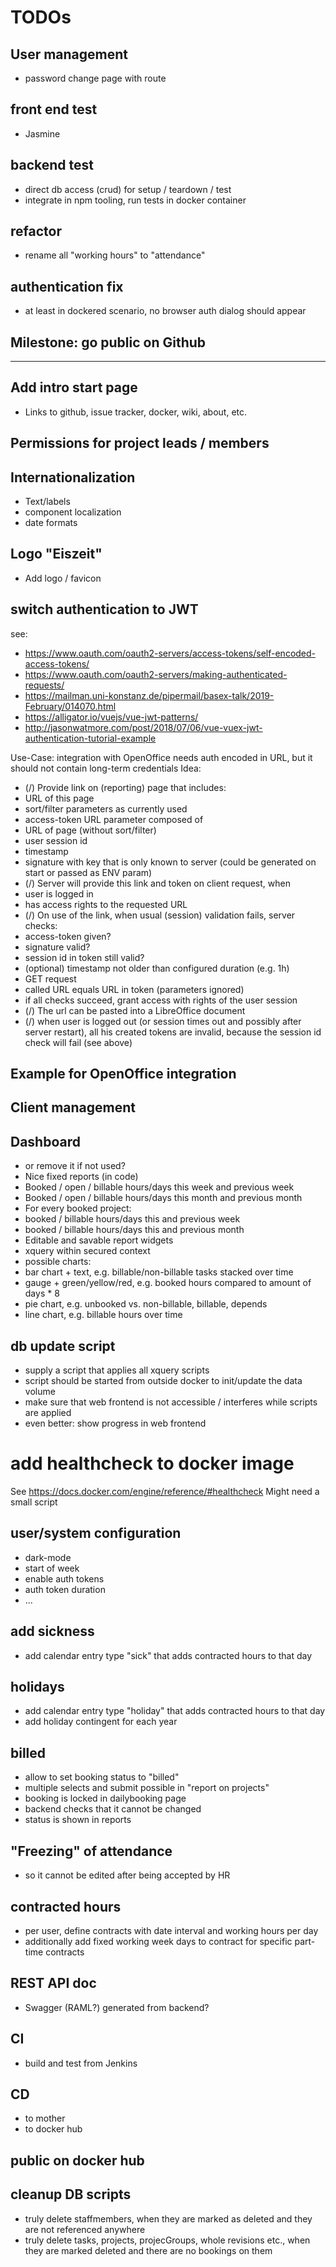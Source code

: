 # TODOs

## User management
* password change page with route

## front end test
* Jasmine

## backend test
* direct db access (crud) for setup / teardown / test
* integrate in npm tooling, run tests in docker container

## refactor
* rename all "working hours" to "attendance"

## authentication fix
* at least in dockered scenario, no browser auth dialog should appear

## Milestone: go public on Github

------

## Add intro start page
* Links to github, issue tracker, docker, wiki, about, etc.

## Permissions for project leads / members

## Internationalization
* Text/labels
* component localization
* date formats

## Logo "Eiszeit"
* Add logo / favicon

## switch authentication to JWT
see:
* https://www.oauth.com/oauth2-servers/access-tokens/self-encoded-access-tokens/
* https://www.oauth.com/oauth2-servers/making-authenticated-requests/
* https://mailman.uni-konstanz.de/pipermail/basex-talk/2019-February/014070.html
* https://alligator.io/vuejs/vue-jwt-patterns/
* http://jasonwatmore.com/post/2018/07/06/vue-vuex-jwt-authentication-tutorial-example

Use-Case: integration with OpenOffice needs auth encoded in URL, but it should not contain long-term credentials
Idea:
* (/) Provide link on (reporting) page that includes:
 * URL of this page
 * sort/filter parameters as currently used
 * access-token URL parameter composed of
  * URL of page (without sort/filter)
  * user session id
  * timestamp
  * signature with key that is only known to server (could be generated on start or passed as ENV param)
* (/) Server will provide this link and token on client request, when
 * user is logged in
 * has access rights to the requested URL
* (/) On use of the link, when usual (session) validation fails, server checks:
 * access-token given?
 * signature valid?
 * session id in token still valid?
 * (optional) timestamp not older than configured duration (e.g. 1h)
 * GET request
 * called URL equals URL in token (parameters ignored)
* if all checks succeed, grant access with rights of the user session
* (/) The url can be pasted into a LibreOffice document
* (/) when user is logged out (or session times out and possibly after server restart), all his created tokens are invalid, because the session id check will fail (see above)

## Example for OpenOffice integration

## Client management

## Dashboard
* or remove it if not used?
* Nice fixed reports (in code)
 * Booked / open / billable hours/days this week and previous week
 * Booked / open / billable hours/days this month and previous month
 * For every booked project:
  * booked / billable hours/days this and previous week
  * booked / billable hours/days this and previous month
* Editable and savable report widgets
 * xquery within secured context
 * possible charts:
  * bar chart + text, e.g. billable/non-billable tasks stacked over time
  * gauge + green/yellow/red, e.g. booked hours compared to amount of days * 8
  * pie chart, e.g. unbooked vs. non-billable, billable, depends
  * line chart, e.g. billable hours over time

## db update script
* supply a script that applies all xquery scripts
* script should be started from outside docker to init/update the data volume
* make sure that web frontend is not accessible / interferes while scripts are applied
 * even better: show progress in web frontend

# add healthcheck to docker image
See https://docs.docker.com/engine/reference/#healthcheck
Might need a small script

## user/system configuration
* dark-mode
* start of week
* enable auth tokens
* auth token duration
* ...

## add sickness
* add calendar entry type "sick" that adds contracted hours to that day

## holidays
* add calendar entry type "holiday" that adds contracted hours to that day
* add holiday contingent for each year

## billed
* allow to set booking status to "billed"
 * multiple selects and submit possible in "report on projects"
 * booking is locked in dailybooking page
 * backend checks that it cannot be changed
 * status is shown in reports

## "Freezing" of attendance
* so it cannot be edited after being accepted by HR

## contracted hours
* per user, define contracts with date interval and working hours per day
* additionally add fixed working week days to contract for specific part-time contracts

## REST API doc
* Swagger (RAML?) generated from backend?

## CI
* build and test from Jenkins

## CD
* to mother
* to docker hub

## public on docker hub

## cleanup DB scripts
* truly delete staffmembers, when they are marked as deleted and they are not referenced anywhere
* truly delete tasks, projects, projecGroups, whole revisions etc., when they are marked deleted and there are no bookings on them
